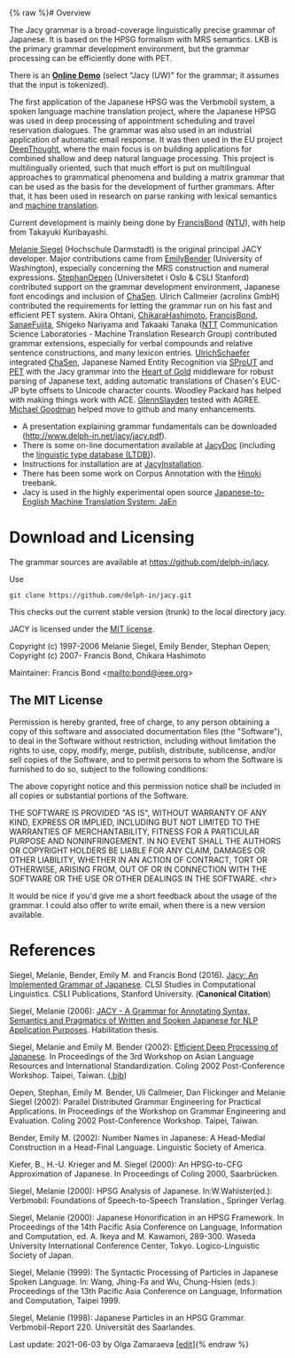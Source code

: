 {% raw %}# Overview

The Jacy grammar is a broad-coverage linguistically precise grammar of
Japanese. It is based on the HPSG formalism with MRS semantics. LKB is
the primary grammar development environment, but the grammar processing
can be efficiently done with PET.

There is an **[Online
Demo](http://delph-in.github.io/delphin-viz/demo/)** (select "Jacy (UW)"
for the grammar; it assumes that the input is tokenized).

The first application of the Japanese HPSG was the Verbmobil system, a
spoken language machine translation project, where the Japanese HPSG was
used in deep processing of appointment scheduling and travel reservation
dialogues. The grammar was also used in an industrial application of
automatic email response. It was then used in the EU project
[DeepThought](/DeepThought), where the main focus is on building
applications for combined shallow and deep natural language processing.
This project is multilingually oriented, such that much effort is put on
multilingual approaches to grammatical phenomena and building a matrix
grammar that can be used as the basis for the development of further
grammars. After that, it has been used in research on parse ranking with
lexical semantics and [machine translation](https://blog.inductorsoftware.com/docsproto/garage/MtJaen).

Current development is mainly being done by [FrancisBond](https://blog.inductorsoftware.com/docsproto/summits/FrancisBond)
([NTU](http://www3.ntu.edu.sg/home/fcbond/)), with help from Takayuki
Kuribayashi.

[Melanie Siegel](http://www.melaniesiegel.de) (Hochschule Darmstadt) is
the original principal JACY developer. Major contributions came from
[EmilyBender](https://blog.inductorsoftware.com/docsproto/summits/EmilyBender) (University of Washington), especially
concerning the MRS construction and numeral expressions.
[StephanOepen](https://blog.inductorsoftware.com/docsproto/summits/StephanOepen) (Universitetet i Oslo & CSLI Stanford)
contributed support on the grammar development environment, Japanese
font encodings and inclusion of [ChaSen](http://chasen.naist.jp). Ulrich
Callmeier (acrolinx GmbH) contributed the requirements for letting the
grammar run on his fast and efficient PET system. Akira Ohtani,
[ChikaraHashimoto](https://blog.inductorsoftware.com/docsproto/summits/ChikaraHashimoto), [FrancisBond](https://blog.inductorsoftware.com/docsproto/summits/FrancisBond),
[SanaeFujita](/SanaeFujita), Shigeko Nariyama and Takaaki Tanaka
([NTT](https://blog.inductorsoftware.com/docsproto/summits/DelphinNtt) Communication Science Laboratories - Machine
Translation Research Group) contributed grammar extensions, especially
for verbal compounds and relative sentence constructions, and many
lexicon entries. [UlrichSchaefer](https://blog.inductorsoftware.com/docsproto/summits/UlrichSchaefer) integrated
[ChaSen](http://chasen.naist.jp), Japanese Named Entity Recognition via
[SProUT](http://sprout.dfki.de) and
[PET](https://blog.inductorsoftware.com/docsproto/garage/PetTop) with the Jacy grammar into
the [Heart of Gold](http://heartofgold.dfki.de) middleware for robust
parsing of Japanese text, adding automatic translations of Chasen's
EUC-JP byte offsets to Unicode character counts. Woodley Packard has
helped with making things work with ACE. [GlennSlayden](https://blog.inductorsoftware.com/docsproto/summits/GlennSlayden)
tested with AGREE. [Michael Goodman](http://www.goodmami.org/) helped
move to github and many enhancements.

- A presentation explaining grammar fundamentals can be downloaded
(<http://www.delph-in.net/jacy/jacy.pdf>).
- There is some on-line documentation available at [JacyDoc](../JacyDoc)
(including the [linguistic type database
(LTDB)](http://compling.hss.ntu.edu.sg/ltdb/Jacy_1301/)).
- Instructions for installation are at
[JacyInstallation](../JacyInstallation).
- There has been some work on Corpus Annotation with the
[Hinoki](../JacyHinoki) treebank.
- Jacy is used in the highly experimental open source
[Japanese-to-English Machine Translation System: JaEn](https://blog.inductorsoftware.com/docsproto/garage/MtJaen)

# Download and Licensing

The grammar sources are available at <https://github.com/delph-in/jacy>.

Use

    git clone https://github.com/delph-in/jacy.git

This checks out the current stable version (trunk) to the local
directory jacy.

JACY is licensed under the [MIT
license](http://www.opensource.org/licenses/mit-license.php).

Copyright (c) 1997-2006 Melanie Siegel, Emily Bender, Stephan Oepen;
Copyright (c) 2007- Francis Bond, Chikara Hashimoto

Maintainer: Francis Bond &lt;<mailto:bond@ieee.org>&gt;

## The MIT License

Permission is hereby granted, free of charge, to any person obtaining a
copy of this software and associated documentation files (the
"Software"), to deal in the Software without restriction, including
without limitation the rights to use, copy, modify, merge, publish,
distribute, sublicense, and/or sell copies of the Software, and to
permit persons to whom the Software is furnished to do so, subject to
the following conditions:

The above copyright notice and this permission notice shall be included
in all copies or substantial portions of the Software.

THE SOFTWARE IS PROVIDED "AS IS", WITHOUT WARRANTY OF ANY KIND, EXPRESS
OR IMPLIED, INCLUDING BUT NOT LIMITED TO THE WARRANTIES OF
MERCHANTABILITY, FITNESS FOR A PARTICULAR PURPOSE AND NONINFRINGEMENT.
IN NO EVENT SHALL THE AUTHORS OR COPYRIGHT HOLDERS BE LIABLE FOR ANY
CLAIM, DAMAGES OR OTHER LIABILITY, WHETHER IN AN ACTION OF CONTRACT,
TORT OR OTHERWISE, ARISING FROM, OUT OF OR IN CONNECTION WITH THE
SOFTWARE OR THE USE OR OTHER DEALINGS IN THE SOFTWARE. &lt;hr&gt;

It would be nice if you'd give me a short feedback about the usage of
the grammar. I could also offer to write email, when there is a new
version available.

# References

Siegel, Melanie, Bender, Emily M. and Francis Bond (2016). [Jacy: An
Implemented Grammar of
Japanese](https://web.stanford.edu/group/cslipublications/cslipublications/site/9781684000180.shtml).
CLSI Studies in Computational Linguistics. CSLI Publications, Stanford
University. (**Canonical Citation**)

Siegel, Melanie (2006): [JACY - A Grammar for Annotating Syntax,
Semantics and Pragmatics of Written and Spoken Japanese for NLP
Application
Purposes](http://www.melaniesiegel.de/publications/jacy-documentation.pdf).
Habilitation thesis.

Siegel, Melanie and Emily M. Bender (2002): [Efficient Deep Processing
of
Japanese](http://acl.ldc.upenn.edu/coling2002/workshops/data/w02/w02-10.pdf).
In Proceedings of the 3rd Workshop on Asian Language Resources and
International Standardization. Coling 2002 Post-Conference Workshop.
Taipei, Taiwan.
([.bib](http://faculty.washington.edu/ebender/bibtex/SieBen02.bib.txt))

Oepen, Stephan, Emily M. Bender, Uli Callmeier, Dan Flickinger and
Melanie Siegel (2002): Parallel Distributed Grammar Engineering for
Practical Applications. In Proceedings of the Workshop on Grammar
Engineering and Evaluation. Coling 2002 Post-Conference Workshop.
Taipei, Taiwan.

Bender, Emily M. (2002): Number Names in Japanese: A Head-Medial
Construction in a Head-Final Language. Linguistic Society of America.

Kiefer, B., H.-U. Krieger and M. Siegel (2000): An HPSG-to-CFG
Approximation of Japanese. In Proceedings of Coling 2000, Saarbrücken.

Siegel, Melanie (2000): HPSG Analysis of Japanese. In:W.Wahlster(ed.):
Verbmobil: Foundations of Speech-to-Speech Translation., Springer
Verlag.

Siegel, Melanie (2000): Japanese Honorification in an HPSG Framework. In
Proceedings of the 14th Pacific Asia Conference on Language, Information
and Computation, ed. A. Ikeya and M. Kawamori, 289-300. Waseda
University International Conference Center, Tokyo. Logico-Linguistic
Society of Japan.

Siegel, Melanie (1999): The Syntactic Processing of Particles in
Japanese Spoken Language. In: Wang, Jhing-Fa and Wu, Chung-Hsien (eds.):
Proceedings of the 13th Pacific Asia Conference on Language, Information
and Computation, Taipei 1999.

Siegel, Melanie (1998): Japanese Particles in an HPSG Grammar.
Verbmobil-Report 220. Universität des Saarlandes.

Last update: 2021-06-03 by Olga Zamaraeva [[edit](https://github.com/delph-in/docs/wiki/JacyTop/_edit)]{% endraw %}